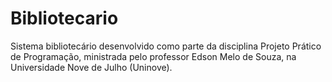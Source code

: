# Bibliotecario
Sistema bibliotecário desenvolvido como parte da disciplina Projeto Prático de Programação, ministrada pelo professor Edson Melo de Souza, na Universidade Nove de Julho (Uninove).
